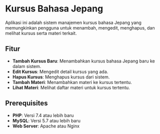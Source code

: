 # Kursus Bahasa Jepang

Aplikasi ini adalah sistem manajemen kursus bahasa Jepang yang memungkinkan pengguna untuk menambah, mengedit, menghapus, dan melihat kursus serta materi terkait.

## Fitur

- **Tambah Kursus Baru**: Menambahkan kursus bahasa Jepang baru ke dalam sistem.
- **Edit Kursus**: Mengedit detail kursus yang ada.
- **Hapus Kursus**: Menghapus kursus dari sistem.
- **Tambah Materi**: Menambahkan materi ke kursus tertentu.
- **Lihat Materi**: Melihat daftar materi untuk kursus tertentu.

## Prerequisites

- **PHP**: Versi 7.4 atau lebih baru
- **MySQL**: Versi 5.7 atau lebih baru
- **Web Server**: Apache atau Nginx
